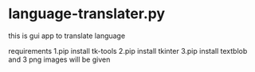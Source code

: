 # language-translater.py
this is gui app to translate language 


requirements
1.pip install tk-tools
2.pip install tkinter
3.pip install textblob
and 3 png images will be given 
